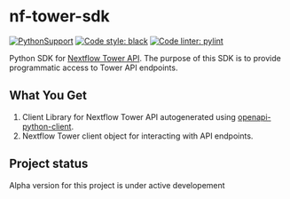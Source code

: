# nf-tower-sdk

[![PythonSupport](https://img.shields.io/static/v1?label=python&message=%203.9&color=blue?style=flat-square&logo=python)](https://www.python.org/downloads/release/python-390/)
[![Code style: black](https://img.shields.io/badge/code%20style-black-000000.svg)](https://github.com/ambv/black)
[![Code linter: pylint](https://img.shields.io/badge/linting-pylint-yellowgreen)](https://github.com/pylint-dev/pylint)

Python SDK for [Nextflow Tower API](https://help.tower.nf/22.3/api/overview/#programmatic-api). The purpose of this SDK is to provide programmatic access to Tower API endpoints.

## What You Get

1. Client Library for Nextflow Tower API autogenerated using [openapi-python-client](https://github.com/openapi-generators/openapi-python-client).
2. Nextflow Tower client object for interacting with API endpoints.

## Project status

Alpha version for this project is under active developement
